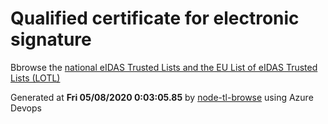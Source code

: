 # Qualified certificate for electronic signature 
 Bbrowse the [national eIDAS Trusted Lists and the EU List of eIDAS Trusted Lists (LOTL)](https://webgate.ec.europa.eu/tl-browser/#/) 
 
 
Generated at **Fri 05/08/2020  0:03:05.85** by [node-tl-browse](https://github.com/ymedlop/node-tl-browser) using Azure Devops 
